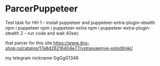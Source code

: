 # ParcerPuppeteer
Test task for HH
1 - install puppeteer and puppeteer-extra-plugin-stealth
  npm i puppeteer 
  npm i puppeteer-extra
  npm i puppeteer-extra-plugin-stealth
2 - run code and wait 40sec

that parcer for this site https://www.dns-shop.ru/catalog/17a8d26216404e77/vstraivaemye-xolodilniki/

my telegram nickname GgGgG1346
